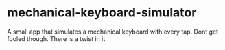 # mechanical-keyboard-simulator
A small app that simulates a mechanical keyboard with every tap. Dont get fooled though. There is a twist in it
